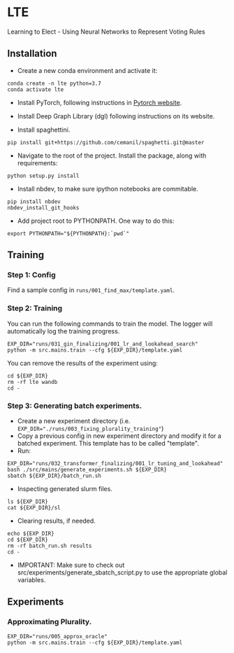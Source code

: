 # LTE
Learning to Elect - Using Neural Networks to Represent Voting Rules

## Installation
* Create a new conda environment and activate it:
```
conda create -n lte python=3.7
conda activate lte
```
    
* Install PyTorch, following instructions in [Pytorch website](https://pytorch.org). 

* Install Deep Graph Library (dgl) following instructions on its website. 

* Install spaghettini. 
```
pip install git+https://github.com/cemanil/spaghetti.git@master
```

* Navigate to the root of the project. Install the package, along with requirements:
```
python setup.py install
```

* Install nbdev, to make sure ipython notebooks are commitable. 
``` 
pip install nbdev
nbdev_install_git_hooks
```

* Add project root to PYTHONPATH. One way to do this: 
```
export PYTHONPATH="${PYTHONPATH}:`pwd`"
``` 
  
## Training
### Step 1: Config
Find a sample config in `runs/001_find_max/template.yaml`. 

### Step 2: Training 
You can run the following commands to train the model. The logger will automatically log the training progress. 
``` 
EXP_DIR="runs/031_gin_finalizing/001_lr_and_lookahead_search"
python -m src.mains.train --cfg ${EXP_DIR}/template.yaml
```

You can remove the results of the experiment using:
``` 
cd ${EXP_DIR}
rm -rf lte wandb
cd -

```

### Step 3: Generating batch experiments. 
* Create a new experiment directory (i.e. `EXP_DIR="./runs/003_fixing_plurality_training"`)
* Copy a previous config in new experiment directory and modify it for a batched experiment. This template has to be
called "template". 
* Run:
```
EXP_DIR="runs/032_transformer_finalizing/001_lr_tuning_and_lookahead"
bash ./src/mains/generate_experiments.sh ${EXP_DIR}
sbatch ${EXP_DIR}/batch_run.sh

```

* Inspecting generated slurm files. 
``` 
ls ${EXP_DIR}
cat ${EXP_DIR}/sl
```

* Clearing results, if needed. 
``` 
echo ${EXP_DIR}
cd ${EXP_DIR}
rm -rf batch_run.sh results
cd -

```

* IMPORTANT: Make sure to check out src/experiments/generate_sbatch_script.py to use the appropriate global variables. 


## Experiments
### Approximating Plurality. 
``` 
EXP_DIR="runs/005_approx_oracle"
python -m src.mains.train --cfg ${EXP_DIR}/template.yaml
```